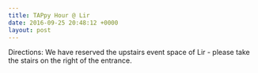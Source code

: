 ```yaml
---
title: TAPpy Hour @ Lir
date: 2016-09-25 20:48:12 +0000
layout: post
---
```


Directions: We have reserved the upstairs event space of Lir - please take the stairs on the right of the entrance.